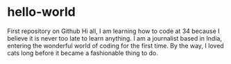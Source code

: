 # hello-world
First repository on Github
Hi all, I am learning how to code at 34 because I believe it is never too late to learn anything. I am a journalist based in India, entering the wonderful world of coding for the first time. By the way, I loved cats long before it became a fashionable thing to do.
